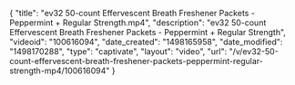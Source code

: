 {
    "title": "ev32 50-count Effervescent Breath Freshener Packets - Peppermint + Regular Strength.mp4",
    "description": "ev32 50-count Effervescent Breath Freshener Packets - Peppermint + Regular Strength",
    "videoid": "100616094",
    "date_created": "1498165958",
    "date_modified": "1498170288",
    "type": "captivate",
    "layout": "video",
    "url": "\/v\/ev32-50-count-effervescent-breath-freshener-packets-peppermint-regular-strength-mp4\/100616094"
}